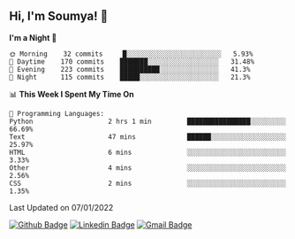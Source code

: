 ## Hi, I'm Soumya! 👋

<!--START_SECTION:waka-->
**I'm a Night 🦉** 

```text
🌞 Morning    32 commits     █░░░░░░░░░░░░░░░░░░░░░░░░   5.93% 
🌆 Daytime    170 commits    ███████░░░░░░░░░░░░░░░░░░   31.48% 
🌃 Evening    223 commits    ██████████░░░░░░░░░░░░░░░   41.3% 
🌙 Night      115 commits    █████░░░░░░░░░░░░░░░░░░░░   21.3%

```


📊 **This Week I Spent My Time On** 

```text
💬 Programming Languages: 
Python                   2 hrs 1 min         ████████████████░░░░░░░░░   66.69% 
Text                     47 mins             ██████░░░░░░░░░░░░░░░░░░░   25.97% 
HTML                     6 mins              ░░░░░░░░░░░░░░░░░░░░░░░░░   3.33% 
Other                    4 mins              ░░░░░░░░░░░░░░░░░░░░░░░░░   2.56% 
CSS                      2 mins              ░░░░░░░░░░░░░░░░░░░░░░░░░   1.35%

```


 Last Updated on 07/01/2022
<!--END_SECTION:waka-->

[![Github Badge](https://img.shields.io/badge/-rubyruins-grey?style=for-the-badge&logo=github&logoColor=white&link=https://github.com/rubyruins/)](https://www.github.com/rubyruins/) 
[![Linkedin Badge](https://img.shields.io/badge/-Soumya%20Parekh-0072b1?style=for-the-badge&logo=Linkedin&logoColor=white&link=https://www.linkedin.com/in/Soumya-Parekh/)](https://www.linkedin.com/in/Soumya-Parekh/) 
[![Gmail Badge](https://img.shields.io/badge/-soumya.parekh@somaiya.edu-c14438?style=for-the-badge&logo=Gmail&logoColor=white&link=mailto:soumya.parekh@somaiya.edu)](mailto:soumya.parekh@somaiya.edu) 
